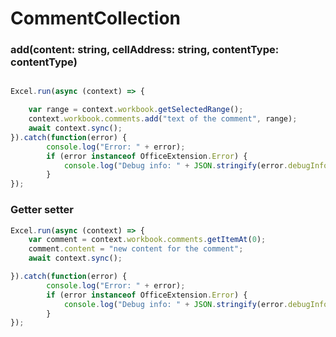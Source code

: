 # CommentCollection


### add(content: string, cellAddress: string, contentType: contentType)

```js

Excel.run(async (context) => {

    var range = context.workbook.getSelectedRange();
    context.workbook.comments.add("text of the comment", range);
    await context.sync();
}).catch(function(error) {
		console.log("Error: " + error);
		if (error instanceof OfficeExtension.Error) {
			console.log("Debug info: " + JSON.stringify(error.debugInfo));
		}
});
```
### Getter setter
```js
Excel.run(async (context) => {
    var comment = context.workbook.comments.getItemAt(0);
    comment.content = "new content for the comment";
    await context.sync();

}).catch(function(error) {
		console.log("Error: " + error);
		if (error instanceof OfficeExtension.Error) {
			console.log("Debug info: " + JSON.stringify(error.debugInfo));
		}
});
```
